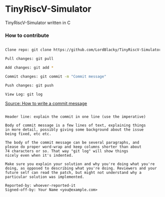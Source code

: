 # TinyRiscV-Simulator
TinyRiscV-Simulator written in C

### How to contribute

```Bash

Clone repo: git clone https://github.com/LordBlacky/TinyRiscV-Simulator.git

Pull changes: git pull

Add changes: git add *

Commit changes: git commit -m "Commit message"

Push changes: git push

View Log: git log

```

[Source: How to write a commit message](https://github.com/torvalds/subsurface-for-dirk/blob/master/README.md#contributing)

```

Header line: explain the commit in one line (use the imperative)

Body of commit message is a few lines of text, explaining things
in more detail, possibly giving some background about the issue
being fixed, etc etc.

The body of the commit message can be several paragraphs, and
please do proper word-wrap and keep columns shorter than about
74 characters or so. That way "git log" will show things
nicely even when it's indented.

Make sure you explain your solution and why you're doing what you're
doing, as opposed to describing what you're doing. Reviewers and your
future self can read the patch, but might not understand why a
particular solution was implemented.

Reported-by: whoever-reported-it
Signed-off-by: Your Name <you@example.com>

```
